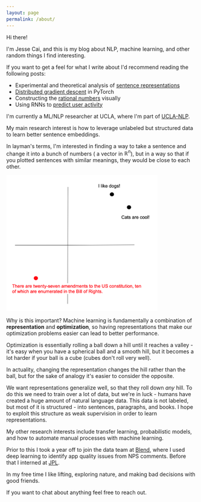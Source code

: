```yaml
---
layout: page
permalink: /about/
---
```


Hi there!

I'm Jesse Cai, and this is my blog about NLP, machine learning, and other random things I find interesting. 

If you want to get a feel for what I write about I'd recommend reading the following posts:
- Experimental and theoretical analysis of [sentence representations](/Quickthoughts)
- [Distributed gradient descent](/Distbelief) in PyTorch
- Constructing the [rational numbers](/Building-Q) visually
- Using RNNs to [predict user activity](/Predicting-User-Submission)

I'm currently a ML/NLP researcher at UCLA, where I'm part of [UCLA-NLP](http://web.cs.ucla.edu/~kwchang/).

My main research interest is how to leverage unlabeled but structured data to learn better sentence embeddings.

In layman's terms, I'm interested in finding a way to take a sentence and change it into a bunch of numbers ( a vector in $\mathbb{R}^n$), but in a way so that if you plotted sentences with similar meanings, they would be close to each other. 

<img src="/images/ex.png" alt="example" width="400" class="center"/>

Why is this important? Machine learning is fundamentally a combination of **representation** and **optimization**, so having representations that make our optimization problems easier can lead to better performance. 

Optimization is essentially rolling a ball down a hill until it reaches a valley - it's easy when you have a spherical ball and a smooth hill, but it becomes a lot harder if your ball is a cube (cubes don't roll very well). 

In actuality, changing the representation changes the hill rather than the ball, but for the sake of analogy it's easier to consider the opposite. 

We want representations generalize well, so that they roll down *any* hill. To do this we need to train over a lot of data, but we're in luck - humans have created a huge amount of natural language data. This data is not labeled, but most of it is structured - into sentences, paragraphs, and books. I hope to exploit this structure as weak supervision in order to learn representations.

My other research interests include transfer learning, probabilistic models, and how to automate manual processes with machine learning. 

Prior to this I took a year off to join the data team at [Blend](https://blend.com), where I used deep learning to identify app quality issues from NPS comments. Before that I interned at [JPL](https://www.jpl.nasa.gov/).

In my free time I like lifting, exploring nature, and making bad decisions with good friends.

If you want to chat about anything feel free to reach out. 

